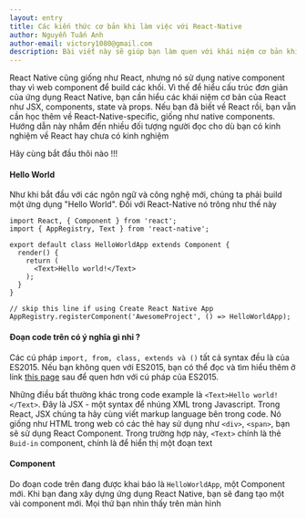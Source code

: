 ```yaml
---
layout: entry
title: Các kiến thức cơ bản khi làm việc với React-Native
author: Nguyễn Tuấn Anh
author-email: victory1080@gmail.com
description: Bài viết này sẽ giúp bạn làm quen với khái niệm cơ bản khi làm việc với React-Native.
---
```


React Native cũng giống như React, nhưng nó sử dụng native component thay vì web component để build các khối. Vì thế để hiểu cấu trúc đơn giản 
của ứng dụng React Native, bạn cần hiểu các khái niệm cơ bản của React như JSX, components, state và props. Nếu bạn đã biết về React rồi,
bạn vẫn cần học thêm về React-Native-specific, giống như native components. Hướng dẫn này nhắm đến nhiều đối tượng người đọc cho dù bạn có kinh nghiệm về React hay chưa có kinh nghiệm

Hãy cùng bắt đầu thôi nào !!!

#### Hello World

Như khi bắt đầu với các ngôn ngữ và công nghệ mới, chúng ta phải build một ứng dụng "Hello World". Đối với React-Native nó trông như thế này

```
import React, { Component } from 'react';
import { AppRegistry, Text } from 'react-native';

export default class HelloWorldApp extends Component {
  render() {
    return (
      <Text>Hello world!</Text>
    );
  }
}

// skip this line if using Create React Native App
AppRegistry.registerComponent('AwesomeProject', () => HelloWorldApp);
```

#### Đoạn code trên có ý nghĩa gì nhỉ ?

Các cú pháp `import, from, class, extends và ()` tất cả syntax đều là của ES2015. Nếu bạn không quen với ES2015, bạn có thể đọc và tìm hiểu thêm ở link <a href="https://babeljs.io/learn-es2015/">this page</a> sau để quen hơn với cú pháp của ES2015.

Những điều bất thường khác trong code example là `<Text>Hello world!</Text>`. Đây là JSX - một syntax để nhúng XML trong Javascript. Trong React, JSX chúng ta hãy cùng viết markup language bên trong code. Nó giống như HTML trong web có các thẻ hay sử dụng
như `<div>`, `<span>`, bạn sẽ sử dụng React Component. Trong trường hợp này, `<Text>` chính là thẻ `Buid-in` component, chính là để hiển thị một đoạn text

#### Component

Do đoạn code trên đang được khai báo là `HelloWorldApp`, một Component mới. Khi bạn đang xây dựng ứng dụng React Native, 
bạn sẽ đang tạo một vài component mới. Mọi thứ bạn nhìn thấy trên màn hình